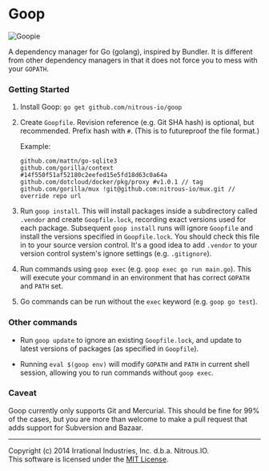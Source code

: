 Goop
====

![Goopie](https://raw.githubusercontent.com/nitrous-io/goop/master/goopie.png)

A dependency manager for Go (golang), inspired by Bundler. It is different from other dependency managers in that it does not force you to mess with your `GOPATH`.

### Getting Started

1. Install Goop: `go get github.com/nitrous-io/goop`

2. Create `Goopfile`. Revision reference (e.g. Git SHA hash) is optional, but recommended. Prefix hash with `#`. (This is to futureproof the file format.)

   Example:
   ```
   github.com/mattn/go-sqlite3
   github.com/gorilla/context #14f550f51af52180c2eefed15e5fd18d63c0a64a
   github.com/dotcloud/docker/pkg/proxy #v1.0.1 // tag
   github.com/gorilla/mux !git@github.com:nitrous-io/mux.git // override repo url
   ```

3. Run `goop install`. This will install packages inside a subdirectory called `.vendor` and create `Goopfile.lock`, recording exact versions used for each package. Subsequent `goop install` runs will ignore `Goopfile` and install the versions specified in `Goopfile.lock`. You should check this file in to your source version control. It's a good idea to add `.vendor` to your version control system's ignore settings (e.g. `.gitignore`).

4. Run commands using `goop exec` (e.g. `goop exec go run main.go`). This will execute your command in an environment that has correct `GOPATH` and `PATH` set.

5. Go commands can be run without the `exec` keyword (e.g. `goop go test`).

### Other commands

* Run `goop update` to ignore an existing `Goopfile.lock`, and update to latest versions of packages (as specified in `Goopfile`).

* Running `eval $(goop env)` will modify `GOPATH` and `PATH` in current shell session, allowing you to run commands without `goop exec`.

### Caveat

Goop currently only supports Git and Mercurial. This should be fine for 99% of the cases, but you are more than welcome to make a pull request that adds support for Subversion and Bazaar.

- - -
Copyright (c) 2014 Irrational Industries, Inc. d.b.a. Nitrous.IO.<br>
This software is licensed under the [MIT License](http://github.com/nitrous-io/goop/raw/master/LICENSE).
